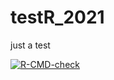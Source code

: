 # testR_2021
just a test


<!-- badges: start -->
[![R-CMD-check](https://github.com/Caleb-Huo/testR_2021/workflows/R-CMD-check/badge.svg)](https://github.com/Caleb-Huo/testR_2021/actions)
<!-- badges: end -->
	
	
